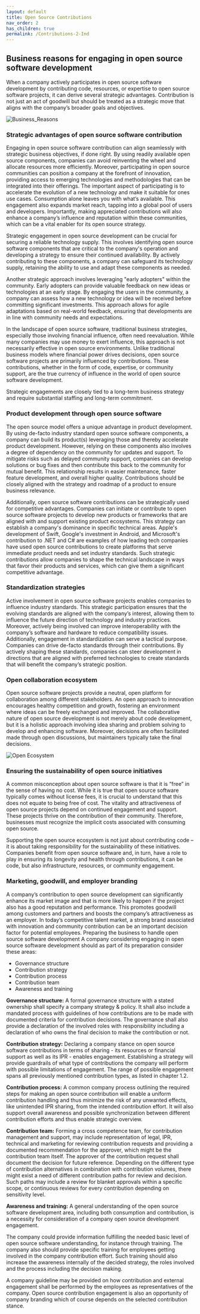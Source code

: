 ```yaml
---
layout: default
title: Open Source Contributions
nav_order: 2
has_children: true
permalink: /Contributions-2-Ind
---
```


## Business reasons for engaging in open source software development

When a company actively participates in open source software development by contributing code, resources, or expertise to open source software projects, it can derive several strategic advantages. Contribution is not just an act of goodwill but should be treated as a strategic move that aligns with the company’s broader goals and objectives.

![Business_Reasons](./Contrib_ch2_Business_reasons.jpg)

### Strategic advantages of open source software contribution

Engaging in open source software contribution can align seamlessly with strategic business objectives, if done right. By using readily available open source components, companies can avoid reinventing the wheel and allocate resources more efficiently. Moreover, participating in open source communities can position a company at the forefront of innovation, providing access to emerging technologies and methodologies that can be integrated into their offerings. The important aspect of participating is to accelerate the evolution of a new technology and make it suitable for ones use cases. Consumption alone leaves you with what’s available. This engagement also expands market reach, tapping into a global pool of users and developers. Importantly, making appreciated contributions will also enhance a company’s influence and reputation within these communities, which can be a vital enabler for its open source strategy.

Strategic engagement in open source development can be crucial for securing a reliable technology supply. This involves identifying open source software components that are critical to the company's operation and developing a strategy to ensure their continued availability. By actively contributing to these components, a company can safeguard its technology supply, retaining the ability to use and adapt these components as needed.

Another strategic approach involves leveraging "early adopters" within the community. Early adopters can provide valuable feedback on new ideas or technologies at an early stage. By engaging the users in the community, a company can assess how a new technology or idea will be received before committing significant investments. This approach allows for agile adaptations based on real-world feedback, ensuring that developments are in line with community needs and expectations.

In the landscape of open source software, traditional business strategies, especially those involving financial influence, often need reevaluation. While many companies may use money to exert influence, this approach is not necessarily effective in open source environments. Unlike traditional business models where financial power drives decisions, open source software projects are primarily influenced by contributions. These contributions, whether in the form of code, expertise, or community support, are the true currency of influence in the world of open source software development.

Strategic engagements are closely tied to a long-term business strategy and require substantial staffing and long-term commitment.

### Product development through open source software

The open source model offers a unique advantage in product development. By using de-facto industry standard open source software components, a company can build its product(s) leveraging those and thereby accelerate product development. However, relying on these components also involves a degree of dependency on the community for updates and support. To mitigate risks such as delayed community support, companies can develop solutions or bug fixes and then contribute this back to the community for mutual benefit. This relationship results in easier maintenance, faster feature development, and overall higher quality. Contributions should be closely aligned with the strategy and roadmap of a product to ensure business relevance.

Additionally, open source software contributions can be strategically used for competitive advantages. Companies can initiate or contribute to open source software projects to develop new products or frameworks that are aligned with and support existing product ecosystems. This strategy can establish a company's dominance in specific technical areas. Apple's development of Swift, Google's investment in Android, and Microsoft's contribution to .NET and C# are examples of how leading tech companies have used open source contributions to create platforms that serve immediate product needs and set industry standards. Such strategic contributions allow companies to shape the technical landscape in ways that favor their products and services, which can give them a significant competitive advantage.

### Standardization strategies

Active involvement in open source software projects enables companies to influence industry standards. This strategic participation ensures that the evolving standards are aligned with the company’s interest, allowing them to influence the future direction of technology and industry practices. Moreover, actively being involved can improve interoperability with the company’s software and hardware to reduce compatibility issues. Additionally, engagement in standardization can serve a tactical purpose. Companies can drive de-facto standards through their contributions. By actively shaping these standards, companies can steer development in directions that are aligned with preferred technologies to create standards that will benefit the company’s strategic position.

### Open collaboration ecosystem

Open source software projects provide a neutral, open platform for collaboration among different stakeholders. An open approach to innovation encourages healthy competition and growth, fostering an environment where ideas can be freely exchanged and improved. The collaborative nature of open source development is not merely about code development, but it is a holistic approach involving idea sharing and problem solving to develop and enhancing software. Moreover, decisions are often facilitated made through open discussions, but maintainers typically take the final decisions.

![Open Ecosystem](./Contrib_ch2_Open_ecosystem.jpg)

### Ensuring the sustainability of open source initiatives

A common misconception about open source software is that it is “free” in the sense of having no cost. While it is true that open source software typically comes without license fees, it is crucial to understand that this does not equate to being free of cost. The vitality and attractiveness of open source projects depend on continued engagement and support. These projects thrive on the contribution of their community. Therefore, businesses must recognize the implicit costs associated with consuming open source.

Supporting the open source ecosystem is not just about contributing code – it is about taking responsibility for the sustainability of these initiatives. Companies benefit from open source software and, in turn, have a role to play in ensuring its longevity and health through contributions, it can be code, but also infrastructure, resources, or community engagement.

### Marketing, goodwill, and employer branding

A company’s contribution to open source development can significantly enhance its market image and that is more likely to happen if the project also has a good reputation and performance. This promotes goodwill among customers and partners and boosts the company’s attractiveness as an employer. In today’s competitive talent market, a strong brand associated with innovation and community contribution can be an important decision factor for potential employees.
Preparing the business to handle open source software development
A company considering engaging in open source software development should as part of its preparation consider these areas:

* Governance structure
* Contribution strategy
* Contribution process
* Contribution team
* Awareness and training

**Governance structure:** A formal governance structure with a stated ownership shall specify a company strategy & policy. It shall also include a mandated process with guidelines of how contributions are to be made with documented criteria for contribution decisions. The governance shall also provide a declaration of the involved roles with responsibility including a declaration of who owns the final decision to make the contribution or not.

**Contribution strategy:** Declaring a company stance on open source software contributions in terms of sharing - its resources or financial support as well as its IPR - enables engagement. Establishing a strategy will provide guardrails of what type of contributions the company will perform with possible limitations of engagement. The range of possible engagement spans all previously mentioned contribution types, as listed in chapter 1.2.

**Contribution process:** A common company process outlining the required steps for making an open source contribution will enable a uniform contribution handling and thus minimize the risk of any unwanted effects, like unintended IPR sharing, from the intended contribution effort. It will also support overall awareness and possible synchronization between different contribution efforts and thus enable strategic overview.

**Contribution team:** Forming a cross competence team, for contribution management and support, may include representation of legal, IPR, technical and marketing for reviewing contribution requests and providing a documented recommendation for the approver, which might be the contribution team itself. The approver of the contribution request shall document the decision for future reference. Depending on the different type of contribution alternatives in combination with contribution volumes, there might exist a need of different contribution paths for review and decision. Such paths may include a review for blanket approvals within a specific scope, or continuous reviews for every contribution depending on sensitivity level.

**Awareness and training:** A general understanding of the open source software development area, including both consumption and contribution, is a necessity for consideration of a company open source development engagement.

The company could provide information fulfilling the needed basic level of open source software understanding, for instance through training. The company also should provide specific training for employees getting involved in the company contribution effort. Such training should also increase the awareness internally of the decided strategy, the roles involved and the process including the decision making.

A company guideline may be provided on how contribution and external engagement shall be performed by the employees as representatives of the company. Open source contribution engagement is also an opportunity of company branding which of course depends on the selected contribution stance.
